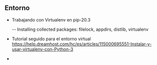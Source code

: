 ## Entorno

- Trabajando con Virtualenv en pip-20.3

  -- Installing collected packages: filelock, appdirs, distlib, virtualenv
- Tutorial seguido para el entorno virtual https://help.dreamhost.com/hc/es/articles/115000695551-Instalar-y-usar-virtualenv-con-Python-3

- 